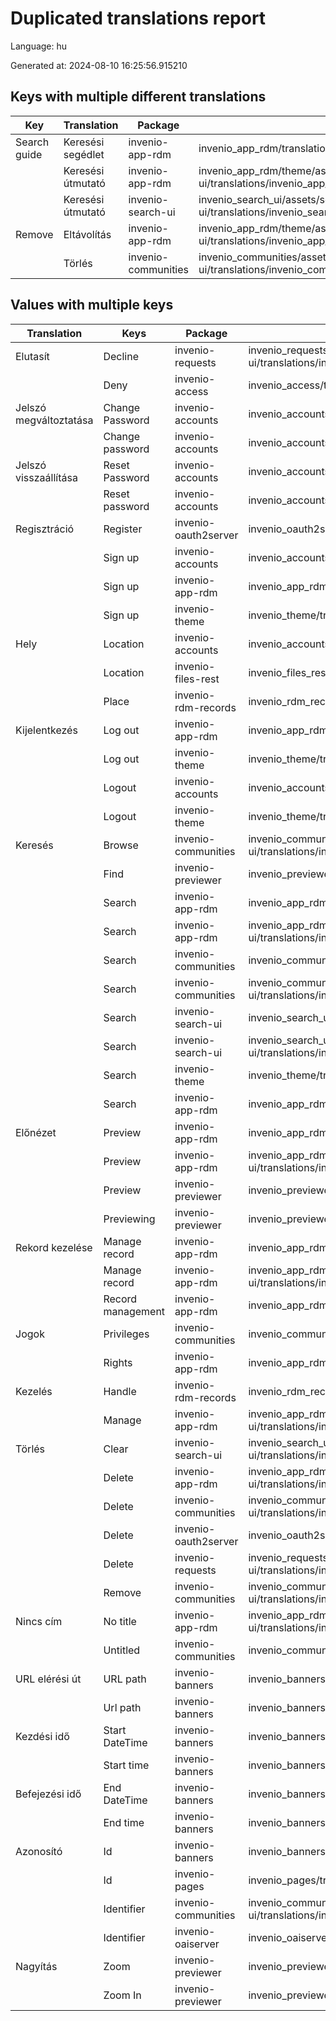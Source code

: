 # Duplicated translations report

Language: hu

Generated at: 2024-08-10 16:25:56.915210


## Keys with multiple different translations


| Key | Translation | Package | File |
| --- | --- | --- | --- |
| Search guide| Keresési segédlet | invenio-app-rdm | invenio_app_rdm/translations/hu/LC_MESSAGES/messages.po |
|| Keresési útmutató | invenio-app-rdm | invenio_app_rdm/theme/assets/semantic-ui/translations/invenio_app_rdm/messages/hu/messages.po |
|| Keresési útmutató | invenio-search-ui | invenio_search_ui/assets/semantic-ui/translations/invenio_search_ui/messages/hu/messages.po |
| Remove| Eltávolítás | invenio-app-rdm | invenio_app_rdm/theme/assets/semantic-ui/translations/invenio_app_rdm/messages/hu/messages.po |
|| Törlés | invenio-communities | invenio_communities/assets/semantic-ui/translations/invenio_communities/messages/hu/messages.po |

## Values with multiple keys


| Translation | Keys | Package | File |
|-------------|------| --- | --- |
| Elutasít| Decline | invenio-requests | invenio_requests/assets/semantic-ui/translations/invenio_requests/messages/hu/messages.po |
|| Deny | invenio-access | invenio_access/translations/hu/LC_MESSAGES/messages.po |
| Jelszó megváltoztatása| Change Password | invenio-accounts | invenio_accounts/translations/hu/LC_MESSAGES/messages.po |
|| Change password | invenio-accounts | invenio_accounts/translations/hu/LC_MESSAGES/messages.po |
| Jelszó visszaállítása| Reset Password | invenio-accounts | invenio_accounts/translations/hu/LC_MESSAGES/messages.po |
|| Reset password | invenio-accounts | invenio_accounts/translations/hu/LC_MESSAGES/messages.po |
| Regisztráció| Register | invenio-oauth2server | invenio_oauth2server/translations/hu/LC_MESSAGES/messages.po |
|| Sign up | invenio-accounts | invenio_accounts/translations/hu/LC_MESSAGES/messages.po |
|| Sign up | invenio-app-rdm | invenio_app_rdm/translations/hu/LC_MESSAGES/messages.po |
|| Sign up | invenio-theme | invenio_theme/translations/hu/LC_MESSAGES/messages.po |
| Hely| Location | invenio-accounts | invenio_accounts/translations/hu/LC_MESSAGES/messages.po |
|| Location | invenio-files-rest | invenio_files_rest/translations/hu/LC_MESSAGES/messages.po |
|| Place | invenio-rdm-records | invenio_rdm_records/translations/hu/LC_MESSAGES/messages.po |
| Kijelentkezés| Log out | invenio-app-rdm | invenio_app_rdm/translations/hu/LC_MESSAGES/messages.po |
|| Log out | invenio-theme | invenio_theme/translations/hu/LC_MESSAGES/messages.po |
|| Logout | invenio-accounts | invenio_accounts/translations/hu/LC_MESSAGES/messages.po |
|| Logout | invenio-theme | invenio_theme/translations/hu/LC_MESSAGES/messages.po |
| Keresés| Browse | invenio-communities | invenio_communities/assets/semantic-ui/translations/invenio_communities/messages/hu/messages.po |
|| Find | invenio-previewer | invenio_previewer/translations/hu/LC_MESSAGES/messages.po |
|| Search | invenio-app-rdm | invenio_app_rdm/translations/hu/LC_MESSAGES/messages.po |
|| Search | invenio-app-rdm | invenio_app_rdm/theme/assets/semantic-ui/translations/invenio_app_rdm/messages/hu/messages.po |
|| Search | invenio-communities | invenio_communities/translations/hu/LC_MESSAGES/messages.po |
|| Search | invenio-communities | invenio_communities/assets/semantic-ui/translations/invenio_communities/messages/hu/messages.po |
|| Search | invenio-search-ui | invenio_search_ui/translations/hu/LC_MESSAGES/messages.po |
|| Search | invenio-search-ui | invenio_search_ui/assets/semantic-ui/translations/invenio_search_ui/messages/hu/messages.po |
|| Search | invenio-theme | invenio_theme/translations/hu/LC_MESSAGES/messages.po |
|| Search  | invenio-app-rdm | invenio_app_rdm/translations/hu/LC_MESSAGES/messages.po |
| Előnézet| Preview | invenio-app-rdm | invenio_app_rdm/translations/hu/LC_MESSAGES/messages.po |
|| Preview | invenio-app-rdm | invenio_app_rdm/theme/assets/semantic-ui/translations/invenio_app_rdm/messages/hu/messages.po |
|| Preview | invenio-previewer | invenio_previewer/translations/hu/LC_MESSAGES/messages.po |
|| Previewing | invenio-previewer | invenio_previewer/translations/hu/LC_MESSAGES/messages.po |
| Rekord kezelése| Manage record | invenio-app-rdm | invenio_app_rdm/translations/hu/LC_MESSAGES/messages.po |
|| Manage record | invenio-app-rdm | invenio_app_rdm/theme/assets/semantic-ui/translations/invenio_app_rdm/messages/hu/messages.po |
|| Record management | invenio-app-rdm | invenio_app_rdm/translations/hu/LC_MESSAGES/messages.po |
| Jogok| Privileges | invenio-communities | invenio_communities/translations/hu/LC_MESSAGES/messages.po |
|| Rights | invenio-app-rdm | invenio_app_rdm/translations/hu/LC_MESSAGES/messages.po |
| Kezelés| Handle | invenio-rdm-records | invenio_rdm_records/translations/hu/LC_MESSAGES/messages.po |
|| Manage | invenio-app-rdm | invenio_app_rdm/theme/assets/semantic-ui/translations/invenio_app_rdm/messages/hu/messages.po |
| Törlés| Clear | invenio-search-ui | invenio_search_ui/assets/semantic-ui/translations/invenio_search_ui/messages/hu/messages.po |
|| Delete | invenio-app-rdm | invenio_app_rdm/theme/assets/semantic-ui/translations/invenio_app_rdm/messages/hu/messages.po |
|| Delete | invenio-communities | invenio_communities/assets/semantic-ui/translations/invenio_communities/messages/hu/messages.po |
|| Delete | invenio-oauth2server | invenio_oauth2server/translations/hu/LC_MESSAGES/messages.po |
|| Delete | invenio-requests | invenio_requests/assets/semantic-ui/translations/invenio_requests/messages/hu/messages.po |
|| Remove | invenio-communities | invenio_communities/assets/semantic-ui/translations/invenio_communities/messages/hu/messages.po |
| Nincs cím| No title | invenio-app-rdm | invenio_app_rdm/theme/assets/semantic-ui/translations/invenio_app_rdm/messages/hu/messages.po |
|| Untitled | invenio-communities | invenio_communities/translations/hu/LC_MESSAGES/messages.po |
| URL elérési út| URL path | invenio-banners | invenio_banners/translations/hu/LC_MESSAGES/messages.po |
|| Url path | invenio-banners | invenio_banners/translations/hu/LC_MESSAGES/messages.po |
| Kezdési idő| Start DateTime | invenio-banners | invenio_banners/translations/hu/LC_MESSAGES/messages.po |
|| Start time | invenio-banners | invenio_banners/translations/hu/LC_MESSAGES/messages.po |
| Befejezési idő| End DateTime | invenio-banners | invenio_banners/translations/hu/LC_MESSAGES/messages.po |
|| End time | invenio-banners | invenio_banners/translations/hu/LC_MESSAGES/messages.po |
| Azonosító| Id | invenio-banners | invenio_banners/translations/hu/LC_MESSAGES/messages.po |
|| Id | invenio-pages | invenio_pages/translations/hu/LC_MESSAGES/messages.po |
|| Identifier | invenio-communities | invenio_communities/assets/semantic-ui/translations/invenio_communities/messages/hu/messages.po |
|| Identifier | invenio-oaiserver | invenio_oaiserver/translations/hu/LC_MESSAGES/messages.po |
| Nagyítás| Zoom | invenio-previewer | invenio_previewer/translations/hu/LC_MESSAGES/messages.po |
|| Zoom In | invenio-previewer | invenio_previewer/translations/hu/LC_MESSAGES/messages.po |

